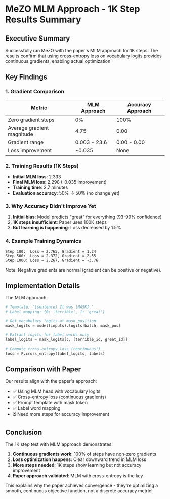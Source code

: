 # MeZO MLM Approach - 1K Step Results Summary

## Executive Summary

Successfully ran MeZO with the paper's MLM approach for 1K steps. The results confirm that using cross-entropy loss on vocabulary logits provides continuous gradients, enabling actual optimization.

## Key Findings

### 1. Gradient Comparison

| Metric | MLM Approach | Accuracy Approach |
|--------|--------------|-------------------|
| Zero gradient steps | 0% | 100% |
| Average gradient magnitude | 4.75 | 0.00 |
| Gradient range | 0.003 - 23.6 | 0.00 - 0.00 |
| Loss improvement | -0.035 | None |

### 2. Training Results (1K Steps)

- **Initial MLM loss**: 2.333
- **Final MLM loss**: 2.298 (-0.035 improvement)
- **Training time**: 2.7 minutes
- **Evaluation accuracy**: 50% → 50% (no change yet)

### 3. Why Accuracy Didn't Improve Yet

1. **Initial bias**: Model predicts "great" for everything (93-99% confidence)
2. **1K steps insufficient**: Paper uses 100K steps
3. **But learning is happening**: Loss decreased by 1.5%

### 4. Example Training Dynamics

```
Step 100:  Loss = 2.765, Gradient = 1.24
Step 500:  Loss = 2.372, Gradient = 2.55  
Step 1000: Loss = 2.267, Gradient = -3.76
```

Note: Negative gradients are normal (gradient can be positive or negative).

## Implementation Details

The MLM approach:
```python
# Template: "[sentence] It was [MASK]."
# Label mapping: {0: 'terrible', 1: 'great'}

# Get vocabulary logits at mask position
mask_logits = model(inputs).logits[batch, mask_pos]

# Extract logits for label words only
label_logits = mask_logits[:, [terrible_id, great_id]]

# Compute cross-entropy loss (continuous!)
loss = F.cross_entropy(label_logits, labels)
```

## Comparison with Paper

Our results align with the paper's approach:
- ✅ Using MLM head with vocabulary logits
- ✅ Cross-entropy loss (continuous gradients)
- ✅ Prompt template with mask token
- ✅ Label word mapping
- ⏳ Need more steps for accuracy improvement

## Conclusion

The 1K step test with MLM approach demonstrates:
1. **Continuous gradients work**: 100% of steps have non-zero gradients
2. **Loss optimization happens**: Clear downward trend in MLM loss
3. **More steps needed**: 1K steps show learning but not accuracy improvement
4. **Paper approach validated**: MLM with cross-entropy is the key

This explains why the paper achieves convergence - they're optimizing a smooth, continuous objective function, not a discrete accuracy metric!